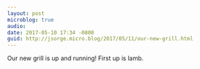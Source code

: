 ```yaml
---
layout: post
microblog: true
audio: 
date: 2017-05-10 17:34 -0800
guid: http://jsorge.micro.blog/2017/05/11/our-new-grill.html
---
```

Our new grill is up and running! First up is lamb.
